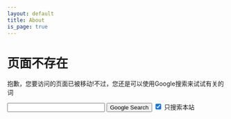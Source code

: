 ```yaml
---
layout: default
title: About
is_page: true
---
```


# 页面不存在 #

<p>抱歉，您要访问的页面已被移动!不过，您还是可以使用Google搜索来试试有关的词</p>

<div class="sitesearch">
  <form method="get" action="http://www.google.com/search">
    <input type="text"   name="q" size="25" maxlength="255" value="" />
    <input type="submit" value="Google Search" />
    <input type="checkbox"  name="sitesearch" value="suredream.github.com" checked />     
    只搜索本站
  </form></div>
